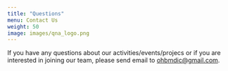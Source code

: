 ```yaml
---
title: "Questions"
menu: Contact Us
weight: 50
image: images/qna_logo.png
---
```


If you have any questions about our activities/events/projecs or if you are interested in joining our team, please send email to <a href = "ohbmdic@gmail.com">ohbmdic@gmail.com</a>.
